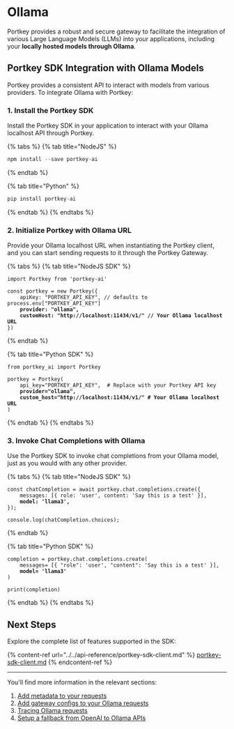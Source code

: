 # Ollama

Portkey provides a robust and secure gateway to facilitate the integration of various Large Language Models (LLMs) into your applications, including your **locally hosted models through Ollama**.

## Portkey SDK Integration with Ollama Models

Portkey provides a consistent API to interact with models from various providers. To integrate Ollama with Portkey:

### **1. Install the Portkey SDK**

Install the Portkey SDK in your application to interact with your Ollama localhost API through Portkey.

{% tabs %}
{% tab title="NodeJS" %}
```javascript
npm install --save portkey-ai
```
{% endtab %}

{% tab title="Python" %}
```python
pip install portkey-ai
```
{% endtab %}
{% endtabs %}

### **2. Initialize Portkey with Ollama URL**

Provide your Ollama localhost URL when instantiating the Portkey client, and you can start sending requests to it through the Portkey Gateway.

{% tabs %}
{% tab title="NodeJS SDK" %}
<pre class="language-javascript"><code class="lang-javascript">import Portkey from 'portkey-ai'
 
const portkey = new Portkey({
    apiKey: "PORTKEY_API_KEY", // defaults to process.env["PORTKEY_API_KEY"]
<strong>    provider: "ollama",
</strong><strong>    customHost: "http://localhost:11434/v1/" // Your Ollama localhost URL
</strong>})
</code></pre>
{% endtab %}

{% tab title="Python SDK" %}
<pre class="language-python"><code class="lang-python">from portkey_ai import Portkey

portkey = Portkey(
    api_key="PORTKEY_API_KEY",  # Replace with your Portkey API key
<strong>    provider="ollama",
</strong><strong>    custom_host="http://localhost:11434/v1/" # Your Ollama localhost URL    
</strong>)
</code></pre>
{% endtab %}
{% endtabs %}

### **3. Invoke Chat Completions with** Ollama

Use the Portkey SDK to invoke chat completions from your Ollama model, just as you would with any other provider.

{% tabs %}
{% tab title="NodeJS SDK" %}
<pre class="language-javascript"><code class="lang-javascript">const chatCompletion = await portkey.chat.completions.create({
    messages: [{ role: 'user', content: 'Say this is a test' }],
<strong>    model: 'llama3',
</strong>});

console.log(chatCompletion.choices);
</code></pre>
{% endtab %}

{% tab title="Python SDK" %}
<pre class="language-python"><code class="lang-python">completion = portkey.chat.completions.create(
    messages= [{ "role": 'user', "content": 'Say this is a test' }],
<strong>    model= 'llama3'
</strong>)

print(completion)
</code></pre>
{% endtab %}
{% endtabs %}

## Next Steps

Explore the complete list of features supported in the SDK:

{% content-ref url="../../api-reference/portkey-sdk-client.md" %}
[portkey-sdk-client.md](../../api-reference/portkey-sdk-client.md)
{% endcontent-ref %}

***

You'll find more information in the relevant sections:

1. [Add metadata to your requests](../../product/observability-modern-monitoring-for-llms/metadata.md)
2. [Add gateway configs to your Ollama requests](../../product/ai-gateway-streamline-llm-integrations/universal-api.md#ollama-in-configs)
3. [Tracing Ollama requests](../../product/observability-modern-monitoring-for-llms/traces.md)
4. [Setup a fallback from OpenAI to Ollama APIs](../../product/ai-gateway-streamline-llm-integrations/fallbacks.md)

